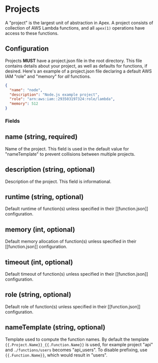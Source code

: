 
# Projects

A "project" is the largest unit of abstraction in Apex. A project consists of collection of AWS Lambda functions, and
all `apex(1)` operations have access to these functions.

## Configuration

Projects __MUST__ have a project.json file in the root directory. This file contains details about your project, as well as
defaults for functions, if desired. Here's an example of a project.json file declaring a default AWS IAM "role" and "memory" for _all_ functions.

```json
{
  "name": "node",
  "description": "Node.js example project",
  "role": "arn:aws:iam::293503197324:role/lambda",
  "memory": 512
}
```

### Fields

## name (string, required)

Name of the project. This field is used in the default value for "nameTemplate" to prevent collisions between multiple projects.

## description (string, optional)

Description of the project. This field is informational.

## runtime (string, optional)

Default runtime of function(s) unless specified in their [[function.json]] configuration.

## memory (int, optional)

Default memory allocation of function(s) unless specified in their [[function.json]] configuration.

## timeout (int, optional)

Default timeout of function(s) unless specified in their [[function.json]] configuration.

## role (string, optional)

Default role of function(s) unless specified in their [[function.json]] configuration.

## nameTemplate (string, optional)

Template used to compute the function names. By default the template `{{.Project.Name}}_{{.Function.Name}}` is used, for example project "api" and `./functions/users` becomes "api_users". To disable prefixing, use `{{.Function.Name}}`, which would result in "users".
